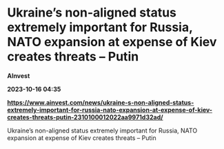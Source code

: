 # Ukraine’s non-aligned status extremely important for Russia, NATO expansion at expense of Kiev creates threats – Putin
**AInvest**

**2023-10-16 04:35**

**https://www.ainvest.com/news/ukraine-s-non-aligned-status-extremely-important-for-russia-nato-expansion-at-expense-of-kiev-creates-threats-putin-2310100012022aa9971d32ad/**

Ukraine’s non-aligned status extremely important for Russia, NATO expansion at expense of Kiev creates threats – Putin